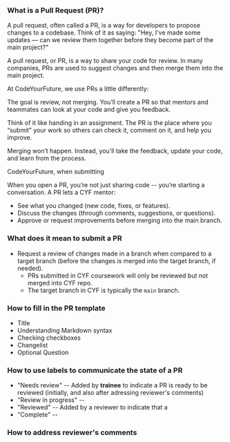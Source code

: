 ### What is a Pull Request (PR)?

A pull request, often called a PR, is a way for developers to propose changes to a codebase.
Think of it as saying: "Hey, I've made some updates — can we review them together before they become part of the main project?"

A pull request, or PR, is a way to share your code for review. In many companies, PRs are used to suggest changes and then merge them into the main project.

At CodeYourFuture, we use PRs a little differently:

The goal is review, not merging. You’ll create a PR so that mentors and teammates can look at your code and give you feedback.

Think of it like handing in an assignment. The PR is the place where you “submit” your work so others can check it, comment on it, and help you improve.

Merging won’t happen. Instead, you’ll take the feedback, update your code, and learn from the process.


CodeYourFuture, when submitting 

When you open a PR, you’re not just sharing code -- you’re starting a conversation. A PR lets a CYF mentor:
- See what you changed (new code, fixes, or features).
- Discuss the changes (through comments, suggestions, or questions).
- Approve or request improvements before merging into the main branch.



### What does it mean to submit a PR
- Request a review of changes made in a branch when compared to a target branch (before the changes is merged into the target branch, if needed).
  - PRs submitted in CYF coursework will only be reviewed but not merged into CYF repo.
  - The target branch in CYF is typically the `main` branch.

### How to fill in the PR template
- Title
- Understanding Markdown syntax
- Checking checkboxes
- Changelist
- Optional Question

### How to use labels to communicate the state of a PR
- "Needs review" -- Added by **trainee** to indicate a PR is ready to be reviewed (initially, and also after adressing reviewer's comments)
- "Review in progress" -- 
- "Reviewed" -- Added by a reviewer to indicate that a 
- "Complete" --

### How to address reviewer's comments

